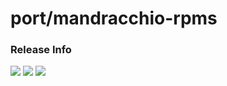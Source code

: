 # port/mandracchio-rpms

### Release Info
[![](https://images.microbadger.com/badges/version/port/mandracchio-rpms.svg)](http://microbadger.com/images/port/mandracchio-rpms "Image info @ microbadger.com")
[![](https://images.microbadger.com/badges/image/port/mandracchio-rpms.svg)](http://microbadger.com/images/port/mandracchio-rpms "Image info @ microbadger.com")
[![](https://images.microbadger.com/badges/commit/port/mandracchio-rpms.svg)](http://microbadger.com/images/port/mandracchio-rpms "Image info @ microbadger.com")
